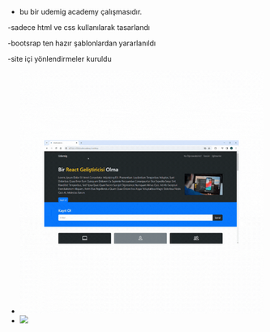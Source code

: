 - bu bir udemig academy çalışmasıdır. 

-sadece html ve css kullanılarak tasarlandı

-bootsrap ten hazır şablonlardan yararlanıldı

-site içi yönlendirmeler kuruldu

- <img src="UdeAcademy.max-size.gif">

- <img src="UdeAcademy.min-size.gif">